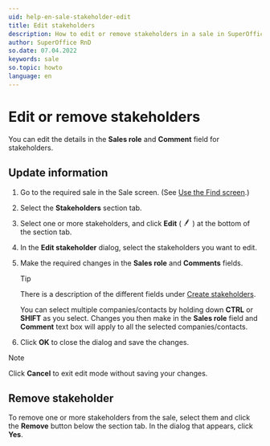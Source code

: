 ```yaml
---
uid: help-en-sale-stakeholder-edit
title: Edit stakeholders
description: How to edit or remove stakeholders in a sale in SuperOffice.
author: SuperOffice RnD
so.date: 07.04.2022
keywords: sale
so.topic: howto
language: en
---
```


# Edit or remove stakeholders

You can edit the details in the **Sales role** and **Comment** field for stakeholders.

## Update information

1. Go to the required sale in the Sale screen. (See [Use the Find screen][1].)

1. Select the **Stakeholders** section tab.

1. Select one or more stakeholders, and click **Edit** ( ![icon][img1] ) at the bottom of the section tab.

1. In the **Edit stakeholder** dialog, select the stakeholders you want to edit.

1. Make the required changes in the **Sales role** and **Comments** fields.

    > [!TIP]
    > There is a description of the different fields under [Create stakeholders][2].
    >
    > You can select multiple companies/contacts by holding down **CTRL** or **SHIFT** as you select. Changes you then make in the **Sales role** field and **Comment** text box will apply to all the selected companies/contacts.

1. Click **OK** to close the dialog and save the changes.

> [!NOTE]
> Click **Cancel** to exit edit mode without saving your changes.

## Remove stakeholder

To remove one or more stakeholders from the sale, select them and click the **Remove** button below the section tab. In the dialog that appears, click **Yes**.

<!-- Referenced links -->
[1]: ../../../search-options/learn/find-screen.md
[2]: create.md

<!-- Referenced images -->
[img1]: ../../../../media/icons/marketing-and-forms/edit.png
